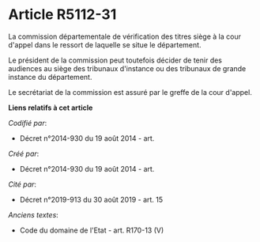 # Article R5112-31

La commission départementale de vérification des titres siège à la cour d'appel dans le ressort de laquelle se situe le
département.

Le président de la commission peut toutefois décider de tenir des audiences au siège des tribunaux d'instance ou des
tribunaux de grande instance du département.

Le secrétariat de la commission est assuré par le greffe de la cour d'appel.

**Liens relatifs à cet article**

_Codifié par_:

  - Décret n°2014-930 du 19 août 2014 - art.

_Créé par_:

  - Décret n°2014-930 du 19 août 2014 - art.

_Cité par_:

  - Décret n°2019-913 du 30 août 2019 - art. 15

_Anciens textes_:

  - Code du domaine de l'Etat - art. R170-13 (V)
